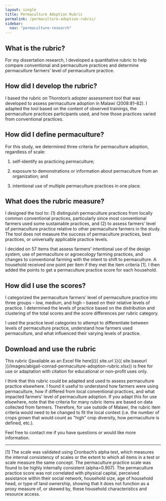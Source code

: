 ```yaml
---
layout: single
title: Permaculture Adoption Rubric
permalink: /permaculture-adoption-rubric/
sidebar:
  nav: "permaculture-research"
---
```


## What is the rubric? 
For my dissertation research, I developed a quantitative rubric to help compare conventional and permaculture practices and determine permaculture farmers’ level of permaculture practice. 

## How did I develop the rubric? 
I based the rubric on Thornton’s adopter assessment tool that was developed to assess permaculture adoption in Malawi (2008:81–82). I adapted the tool based on the content of observed trainings, the permaculture practices participants used, and how those practices varied from conventional practices. 

## How did I define permaculture? 
For this study, we determined three criteria for permaculture adoption, regardless of scale:

1. self-identify as practicing permaculture;

2. exposure to demonstrations or information about permaculture from an organization; and

3. intentional use of multiple permaculture practices in one place. 

## What does the rubric measure? 
I designed the tool to: (1) distinguish permaculture practices from locally common conventional practices, particularly since most conventional farmers used some sustainable practices, and (2) to assess farmers’ level of permaculture practice relative to other permaculture farmers in the study. The tool does not measure the success of permaculture practices, best practices, or universally applicable practice levels.

I decided on 57 items that assess farmers’ intentional use of the design system, use of permaculture or agroecology farming practices, and changes to conventional farming with the intent to shift to permaculture. A household received one point per item if they met the item criteria [1]. I then added the points to get a permaculture practice score for each household.

## How did I use the scores? 
I categorized the permaculture farmers’ level of permaculture practice into three groups – low, medium, and high – based on their relative levels of practice. I determined the levels of practice based on the distribution and clustering of the total scores and the score differences per rubric category.

I used the practice level categories to attempt to differentiate between levels of permaculture practice, understand how farmers used permaculture, and what influenced their varying levels of practice. 

## Download and use the rubric 
This rubric ([available as an Excel file here]({{ site.url }}{{ site.baseurl }}/images/abigail-conrad-permaculture-adoption-rubric.xlsx)) is free for use or adaptation with citation for educational or non-profit uses only. 

I think that this rubric could be adapted and used to assess permaculture practice elsewhere. I found it useful to understand how farmers were using permaculture, how if differed from local conventional practices, and what impacted farmers' level of permaculture adoption. If you adapt this for use elsewhere, note that the criteria for many rubric items are based on data collected from farmers. Therefore, for use outside of Malawi, the rubric item criteria would need to be changed to fit the local context (i.e. the number of crops grown that would count as "high" crop diversity, how permaculture is defined, etc.). 

Feel free to contact me if you have questions or would like more information.

 <hr>

[1] The scale was validated using Cronbach’s alpha test, which measures the internal consistency of scales or the extent to which all items in a test or scale measure the same concept. The permaculture practice scale was found to be highly internally consistent (alpha=0.907). The permaculture practice score was not correlated with physical capital, perceived assistance within their social network, household size, age of household head, or type of land ownership, showing that it does not function as a proxy measure of, or skewed by, these household characteristics and resource access.
